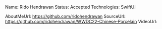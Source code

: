 Name: Rido Hendrawan
Status: Accepted
Technologies: SwiftUI

AboutMeUrl: https://github.com/ridohendrawan
SourceUrl: https://github.com/ridohendrawan/WWDC22-Chinese-Porcelain
VideoUrl: 

<!---
EXAMPLE
Name: John Appleseed
Status: Submitted <or> Winner <or> Distinguished <or> Rejected
Technologies: SwiftUI, RealityKit, CoreGraphic

AboutMeUrl: https://linkedin.com/in/johnappleseed
SourceUrl: https://github.com/johnappleseed/wwdc2025
VideoUrl: https://youtu.be/ABCDE123456
-->

